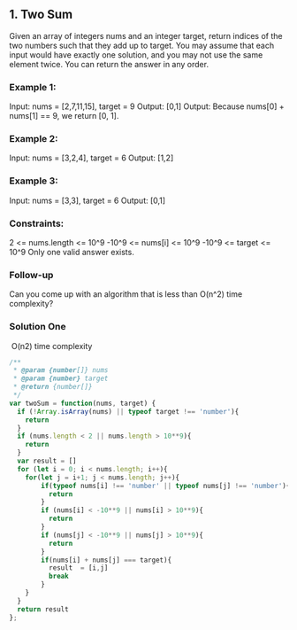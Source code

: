 ## 1. Two Sum
Given an array of integers nums and an integer target, return indices of the two numbers such that they add up to target.
You may assume that each input would have exactly one solution, and you may not use the same element twice.
You can return the answer in any order.

### Example 1:
Input: nums = [2,7,11,15], target = 9
Output: [0,1]
Output: Because nums[0] + nums[1] == 9, we return [0, 1].

### Example 2:
Input: nums = [3,2,4], target = 6
Output: [1,2]

### Example 3:
Input: nums = [3,3], target = 6
Output: [0,1]

### Constraints:
2 <= nums.length <= 10^9
-10^9 <= nums[i] <= 10^9
-10^9 <= target <= 10^9
Only one valid answer exists.

### Follow-up
Can you come up with an algorithm that is less than O(n^2) time complexity?

### Solution One
 O(n2) time complexity

```javascript
/**
 * @param {number[]} nums
 * @param {number} target
 * @return {number[]}
 */
var twoSum = function(nums, target) {
  if (!Array.isArray(nums) || typeof target !== 'number'){
    return
  }
  if (nums.length < 2 || nums.length > 10**9){
    return
  }
  var result = []
  for (let i = 0; i < nums.length; i++){
    for(let j = i+1; j < nums.length; j++){
        if(typeof nums[i] !== 'number' || typeof nums[j] !== 'number'){
          return
        }
        if (nums[i] < -10**9 || nums[i] > 10**9){
          return
        }
        if (nums[j] < -10**9 || nums[j] > 10**9){
          return
        }
        if(nums[i] + nums[j] === target){
          result  = [i,j]
          break
        }
    }
  }
  return result
};
```
